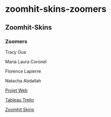 # zoomhit-skins-zoomers
## Zoomhit-Skins
### Zoomers

 Tracy Gua
 
 Maria Laura Coronel
 
 Florence Lapierre
 
 Natacha Abdallah
 
 
[Projet Web](https://smnarnold.com/projets/obnl)

[Tableau Trello](https://trello.com/b/gIGfD1e6/zoomhit-skins-zoomers)

[Zoomhit Skins]()





